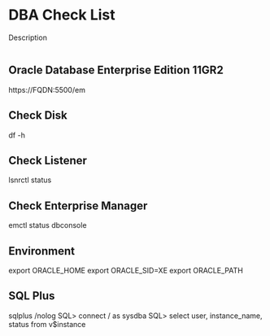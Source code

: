 # DBA Check List
Description
```bash

```

## Oracle Database Enterprise Edition 11GR2
https://FQDN:5500/em

## Check Disk
df -h

## Check Listener
lsnrctl status

## Check Enterprise Manager
emctl status dbconsole

## Environment
export ORACLE_HOME
export ORACLE_SID=XE
export ORACLE_PATH

## SQL Plus
sqlplus /nolog
SQL> connect / as sysdba
SQL> select user, instance_name, status from v$instance